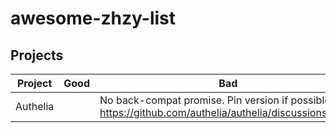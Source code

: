 # awesome-zhzy-list

## Projects

|    Project    | Good | Bad |
| ---------- | --- | --- |
| Authelia |   | No back-compat promise. Pin version if possible. See https://github.com/authelia/authelia/discussions/6895 |

